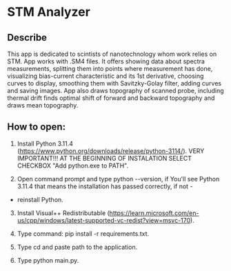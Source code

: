 # STM Analyzer
## Describe
This app is dedicated to scintists of nanotechnology whom work relies on STM. App works with .SM4 files. It offers showing data about spectra measurements, splitting them into points where measurement has done, visualizing bias-current characteristic and its 1st derivative, choosing curves to display, smoothing them with Savitzky-Golay filter, adding curves and saving images. App also draws topography of scanned probe, including thermal drift finds optimal shift of forward and backward topography and draws mean topography.


## How to open:
1. Install Python 3.11.4 (https://www.python.org/downloads/release/python-3114/).
VERY IMPORTANT!!! AT THE BEGINNING OF INSTALATION SELECT CHECKBOX "Add python.exe to PATH".

2. Open command prompt and type python --version, if You'll see Python 3.11.4 that means the installation has passed correctly, if not -
- reinstall Python.

3. Install Visual++ Redistributable (https://learn.microsoft.com/en-us/cpp/windows/latest-supported-vc-redist?view=msvc-170).

4. Type command: pip install -r requirements.txt.

5. Type cd and paste path to the application.

6. Type python main.py.
